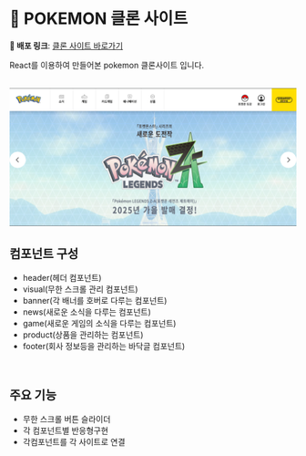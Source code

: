 # 🐣 POKEMON 클론 사이트

**🚀 배포 링크**: [클론 사이트 바로가기](https://fluffy-puffpuff-f27c33.netlify.app/)

React를 이용하여 만들어본 pokemon 클론사이트 입니다.

<br>
  <img src="./pokemon.png"/> 
<br>

## 컴포넌트 구성

- header(헤더 컴포넌트)
- visual(무한 스크롤 관리 컴포넌트)
- banner(각 배너를 호버로 다루는 컴포넌트)
- news(새로운 소식을 다루는 컴포넌트)
- game(새로운 게임의 소식을 다루는 컴포넌트)
- product(상품을 관리하는 컴포넌트)
- footer(회사 정보등을 관리하는 바닥글 컴포넌트)

<br>

## 주요 기능

- 무한 스크롤 버튼 슬라이더
- 각 컴포넌트별 반응형구현
- 각컴포넌트를 각 사이트로 연결

<br>
